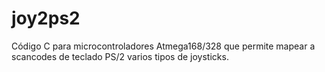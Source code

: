 # joy2ps2

Código C para microcontroladores Atmega168/328 que permite mapear a scancodes de teclado PS/2 varios tipos de joysticks.
